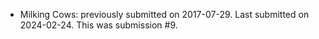 * Milking Cows: previously submitted on 2017-07-29. Last submitted on 2024-02-24. This was submission #9.
